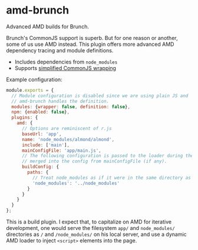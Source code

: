 # amd-brunch

Advanced AMD builds for Brunch.

Brunch's CommonJS support is superb.  But for one reason or another, some of us
use AMD instead.  This plugin offers more advanced AMD dependency tracing and
module definitions.

- Includes dependencies from `node_modules`
- Supports [simplified CommonJS wrapping][]

[simplified CommonJS wrapping]: https://github.com/amdjs/amdjs-api/wiki/AMD#simplified-commonjs-wrapping-

Example configuration:

```js
module.exports = {
  // Module configuration is disabled since we are using plain JS and
  // amd-brunch handles the definition.
  modules: {wrapper: false, definition: false},
  npm: {enabled: false},
  plugins: {
    amd: {
      // Options are reminiscent of r.js
      baseUrl: 'app',
      name: 'node_modules/almond/almond',
      include: ['main'],
      mainConfigFile: 'app/main.js',
      // The following configuration is passed to the loader during the build,
      // merged into the config from mainConfigFile (if any).
      buildConfig: {
        paths: {
          // Treat node_modules as if it were in the same directory as baseUrl.
          'node_modules': '../node_modules'
        }
      }
    }
  }
};
```

This is a build plugin.  I expect that, to capitalize on AMD for iterative
development, one would serve the filesystem `app/` and `node_modules/`
directories as `/` and `/node_modules/` on his local server, and use a dynamic
AMD loader to inject `<script>` elements into the page.
